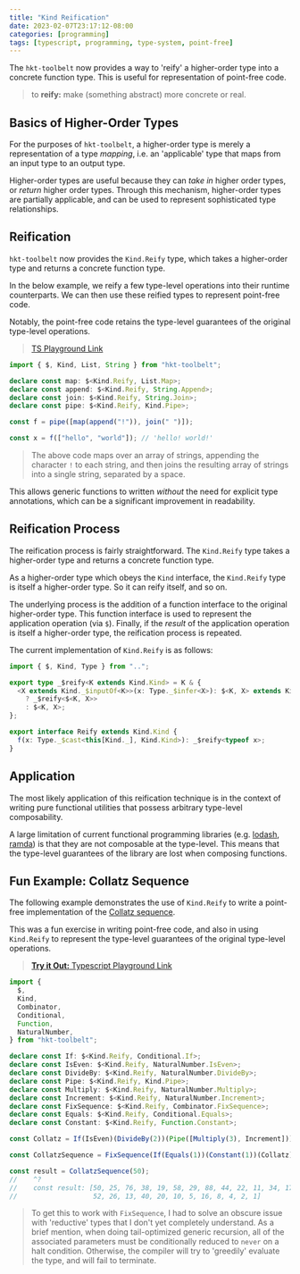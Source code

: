 ```yaml
---
title: "Kind Reification"
date: 2023-02-07T23:17:12-08:00
categories: [programming]
tags: [typescript, programming, type-system, point-free]
---
```


The `hkt-toolbelt` now provides a way to 'reify' a higher-order type into a concrete function type. This is useful for representation of point-free code.

> to **reify:** make (something abstract) more concrete or real.

<!--more-->

## Basics of Higher-Order Types

For the purposes of `hkt-toolbelt`, a higher-order type is merely a representation of a type _mapping_, i.e. an 'applicable' type that maps from an input type to an output type.

Higher-order types are useful because they can _take in_ higher order types, or _return_ higher order types. Through this mechanism, higher-order types are partially applicable, and can be used to represent sophisticated type relationships.

## Reification

`hkt-toolbelt` now provides the `Kind.Reify` type, which takes a higher-order type and returns a concrete function type.

In the below example, we reify a few type-level operations into their runtime counterparts. We can then use these reified types to represent point-free code.

Notably, the point-free code retains the type-level guarantees of the original type-level operations.

> [TS Playground Link](https://www.typescriptlang.org/play?#code/JYWwDg9gTgLgBAbzgEgDRwNLAHYBN0AywAzjOgMoxQ4DmcAvnAGZQQhwBEAFgNYwC0MCBAA2AIwCmImBwDcAWABQS3BIDGIgIZQJcNRGyk4ITWABcKADxY8AOgBKE4EwCehEjFsBZUwD4Fiqoa2rr6hvCmYBJ4FsjWOLgOTq4UVLS2AIJgUXj+KupaOnoGRgBWEDix8XaOzm5wlNTYNLYAUhXYeYEFIcXhcGDAUVU2ibUpmAm2AApDEl1KYUZMcAC8A3MAFADaJmCbkdG4mxwAhBwAlBfo5TgnnBcAuhcBiyXwAB5rzDvcUiIQDjoDgAd2gIlwHGesjgAHpYXAAORcf4QU5wMFQCGnRFAA)

```typescript
import { $, Kind, List, String } from "hkt-toolbelt";

declare const map: $<Kind.Reify, List.Map>;
declare const append: $<Kind.Reify, String.Append>;
declare const join: $<Kind.Reify, String.Join>;
declare const pipe: $<Kind.Reify, Kind.Pipe>;

const f = pipe([map(append("!")), join(" ")]);

const x = f(["hello", "world"]); // 'hello! world!'
```

> The above code maps over an array of strings, appending the character `!` to each string, and then joins the resulting array of strings into a single string, separated by a space.

This allows generic functions to written _without_ the need for explicit type annotations, which can be a significant improvement in readability.

## Reification Process

The reification process is fairly straightforward. The `Kind.Reify` type takes a higher-order type and returns a concrete function type.

As a higher-order type which obeys the `Kind` interface, the `Kind.Reify` type is itself a higher-order type. So it can reify itself, and so on.

The underlying process is the addition of a function interface to the original higher-order type. This function interface is used to represent the application operation (via `$`). Finally, if the _result_ of the application operation is itself a higher-order type, the reification process is repeated.

The current implementation of `Kind.Reify` is as follows:

```ts
import { $, Kind, Type } from "..";

export type _$reify<K extends Kind.Kind> = K & {
  <X extends Kind._$inputOf<K>>(x: Type._$infer<X>): $<K, X> extends Kind.Kind
    ? _$reify<$<K, X>>
    : $<K, X>;
};

export interface Reify extends Kind.Kind {
  f(x: Type._$cast<this[Kind._], Kind.Kind>): _$reify<typeof x>;
}
```

## Application

The most likely application of this reification technique is in the context of writing pure functional utilities that possess arbitrary type-level composability.

A large limitation of current functional programming libraries (e.g. [lodash](https://www.npmjs.com/package/lodash), [ramda](https://www.npmjs.com/package/ramda)) is that they are not composable at the type-level. This means that the type-level guarantees of the library are lost when composing functions.

## Fun Example: Collatz Sequence

The following example demonstrates the use of `Kind.Reify` to write a point-free implementation of the [Collatz sequence](https://en.wikipedia.org/wiki/Collatz_conjecture).

This was a fun exercise in writing point-free code, and also in using `Kind.Reify` to represent the type-level guarantees of the original type-level operations.

> [**Try it Out:** Typescript Playground Link](https://www.typescriptlang.org/play?#code/JYWwDg9gTgLgBAbzgEgDRwNLAHYBN0DCEIARjgIYzSER7AzC3kA26AYgK7YDGDt6AOUocoLAR1IBTKHAC+cAGZRicAEQALANYwAtFQjMSk5jFUBYAFCXck7s3JRJcbrQDO8AJIKAXCgA8WHgAdABKksAKAJ40dHzYLEFeAHwA3Na29o7Obp6uAKIAbpLYvsgBOLih4VGCwqLM4lJQiflF2Knpdg5OLtjucAAiwAXANgBCkaXlwWER0XBCMCJiEkbNQyPjkR0WNl1Zvf0ACsBgklOBlbM1mBVBJ2c7e5k9OXAAshwmp8yT-pdVOa1Jb1RprIKfb5gX5PDLdbJ9Tw8RwgYowC53a7zRbLBqraSJZGSVHYGCw-avRFwNjAAAeAGVJABHDjFbjnf6Y6rzIikChUZo0hnM1k8STkl4I-p5FksVwYmbcmK4eiMeLMIIyjhyiXww7wIiI8ikhVXJXUri8NVBQ3uY1ktJWCz6uBEZj2GAALzgAF44F4ABQeVrFACUAY2o0kEwDACZQ+GHpIAwBtSEMaGRAMAZlD6A8RJJMAAugnHZYXW6PZ7GSy2U4-ULa6L2UGFAGtXKAwBGBMB20we09vtVyiesuWCtvRyuL7wP2jr3N+sBgCsAAZQ5YAPTbuD7uAAPQA-Du9weXTO574Uxv0LHV+gAOwANnQ2YAHOhuwBOdCrr84FjP84A-QCABZwPvWNv27d8oLgbsn1QM8DzQ9CMLgVcYKAt9EOzdBwPXe9iMQ0jH0QvCIPvb9iyAA)

```ts
import {
  $,
  Kind,
  Combinator,
  Conditional,
  Function,
  NaturalNumber,
} from "hkt-toolbelt";

declare const If: $<Kind.Reify, Conditional.If>;
declare const IsEven: $<Kind.Reify, NaturalNumber.IsEven>;
declare const DivideBy: $<Kind.Reify, NaturalNumber.DivideBy>;
declare const Pipe: $<Kind.Reify, Kind.Pipe>;
declare const Multiply: $<Kind.Reify, NaturalNumber.Multiply>;
declare const Increment: $<Kind.Reify, NaturalNumber.Increment>;
declare const FixSequence: $<Kind.Reify, Combinator.FixSequence>;
declare const Equals: $<Kind.Reify, Conditional.Equals>;
declare const Constant: $<Kind.Reify, Function.Constant>;

const Collatz = If(IsEven)(DivideBy(2))(Pipe([Multiply(3), Increment]));

const CollatzSequence = FixSequence(If(Equals(1))(Constant(1))(Collatz));

const result = CollatzSequence(50);
//    ^?
//    const result: [50, 25, 76, 38, 19, 58, 29, 88, 44, 22, 11, 34, 17,
//                   52, 26, 13, 40, 20, 10, 5, 16, 8, 4, 2, 1]
```

> To get this to work with `FixSequence`, I had to solve an obscure issue with 'reductive' types that I don't yet completely understand. As a brief mention, when doing tail-optimized generic recursion, all of the associated parameters must be conditionally reduced to `never` on a halt condition. Otherwise, the compiler will try to 'greedily' evaluate the type, and will fail to terminate.
